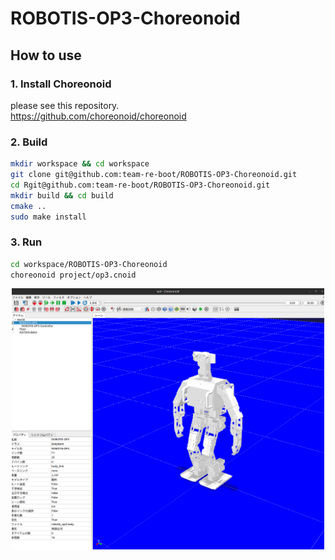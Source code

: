 # ROBOTIS-OP3-Choreonoid

## How to use

### 1. Install Choreonoid
please see this repository.  
https://github.com/choreonoid/choreonoid

### 2. Build
```bash
mkdir workspace && cd workspace
git clone git@github.com:team-re-boot/ROBOTIS-OP3-Choreonoid.git
cd Rgit@github.com:team-re-boot/ROBOTIS-OP3-Choreonoid.git
mkdir build && cd build
cmake ..
sudo make install
```
### 3. Run
```bash
cd workspace/ROBOTIS-OP3-Choreonoid
choreonoid project/op3.cnoid
```
<div align="center">
<img src="img/op3.png" width="500">
</div>